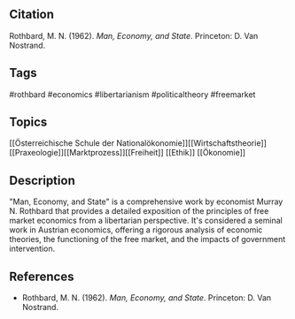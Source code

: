 ## Citation

Rothbard, M. N. (1962). _Man, Economy, and State_. Princeton: D. Van Nostrand.

## Tags

#rothbard #economics #libertarianism #politicaltheory #freemarket

## Topics

[[Österreichische Schule der Nationalökonomie]][[Wirtschaftstheorie]][[Praxeologie]][[Marktprozess]][[Freiheit]]
[[Ethik]] [[Ökonomie]]

## Description

"Man, Economy, and State" is a comprehensive work by economist Murray N. Rothbard that provides a detailed exposition of the principles of free market economics from a libertarian perspective. It's considered a seminal work in Austrian economics, offering a rigorous analysis of economic theories, the functioning of the free market, and the impacts of government intervention.

## References

- Rothbard, M. N. (1962). _Man, Economy, and State_. Princeton: D. Van Nostrand.
